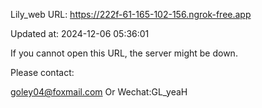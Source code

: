 Lily_web URL: https://222f-61-165-102-156.ngrok-free.app

Updated at: 2024-12-06 05:36:01

If you cannot open this URL, the server might be down.

Please contact: 

goley04@foxmail.com Or Wechat:GL_yeaH
